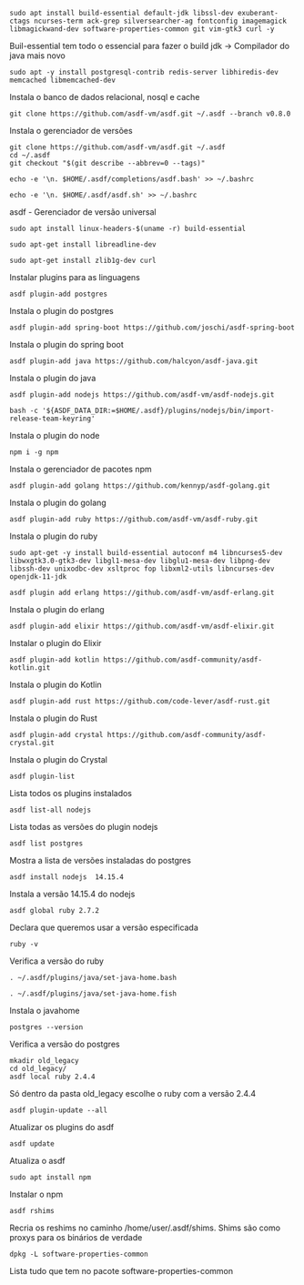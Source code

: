 ```
sudo apt install build-essential default-jdk libssl-dev exuberant-ctags ncurses-term ack-grep silversearcher-ag fontconfig imagemagick libmagickwand-dev software-properties-common git vim-gtk3 curl -y
```

Buil-essential tem todo o essencial para fazer o build
jdk -> Compilador do java mais novo

```
sudo apt -y install postgresql-contrib redis-server libhiredis-dev memcached libmemcached-dev
```
Instala o banco de dados relacional, nosql e cache

```
git clone https://github.com/asdf-vm/asdf.git ~/.asdf --branch v0.8.0
```
Instala o gerenciador de versões

```
git clone https://github.com/asdf-vm/asdf.git ~/.asdf
cd ~/.asdf
git checkout "$(git describe --abbrev=0 --tags)"
```

```
echo -e '\n. $HOME/.asdf/completions/asdf.bash' >> ~/.bashrc
```

```
echo -e '\n. $HOME/.asdf/asdf.sh' >> ~/.bashrc
```
asdf - Gerenciador de versão universal

```
sudo apt install linux-headers-$(uname -r) build-essential

sudo apt-get install libreadline-dev

sudo apt-get install zlib1g-dev curl
```
Instalar plugins para as linguagens

```
asdf plugin-add postgres
```
Instala o plugin do postgres

```
asdf plugin-add spring-boot https://github.com/joschi/asdf-spring-boot
```
Instala o plugin do spring boot

```
asdf plugin-add java https://github.com/halcyon/asdf-java.git
```
Instala o plugin do java

```
asdf plugin-add nodejs https://github.com/asdf-vm/asdf-nodejs.git
```

```
bash -c '${ASDF_DATA_DIR:=$HOME/.asdf}/plugins/nodejs/bin/import-release-team-keyring'
```
Instala o plugin do node

```
npm i -g npm
```
Instala o gerenciador de pacotes npm

```
asdf plugin-add golang https://github.com/kennyp/asdf-golang.git
```
Instala o plugin do golang

```
asdf plugin-add ruby https://github.com/asdf-vm/asdf-ruby.git
```
Instala o plugin do ruby

```
sudo apt-get -y install build-essential autoconf m4 libncurses5-dev libwxgtk3.0-gtk3-dev libgl1-mesa-dev libglu1-mesa-dev libpng-dev libssh-dev unixodbc-dev xsltproc fop libxml2-utils libncurses-dev openjdk-11-jdk
```

```
asdf plugin add erlang https://github.com/asdf-vm/asdf-erlang.git
```
Instala o plugin do erlang

```
asdf plugin-add elixir https://github.com/asdf-vm/asdf-elixir.git
```
Instalar o plugin do Elixir

```
asdf plugin-add kotlin https://github.com/asdf-community/asdf-kotlin.git
```
Instala o plugin do Kotlin

```
asdf plugin-add rust https://github.com/code-lever/asdf-rust.git
```
Instala o plugin do Rust

```
asdf plugin-add crystal https://github.com/asdf-community/asdf-crystal.git
```
Instala o plugin do Crystal

```
asdf plugin-list
```
Lista todos os plugins instalados

```
asdf list-all nodejs
```
Lista todas as versões do plugin nodejs

```
asdf list postgres
```
Mostra a lista de versões instaladas do postgres

```
asdf install nodejs  14.15.4
```
Instala a versão 14.15.4 do nodejs

```
asdf global ruby 2.7.2
```
Declara que queremos usar a versão especificada

```
ruby -v
```
Verifica a versão do ruby

```
. ~/.asdf/plugins/java/set-java-home.bash
```

```
. ~/.asdf/plugins/java/set-java-home.fish
```
Instala o javahome

```
postgres --version
```
Verifica a versão do postgres

```
mkadir old_legacy
cd old_legacy/
asdf local ruby 2.4.4
```
Só dentro da pasta old_legacy escolhe o ruby com a versão 2.4.4

```
asdf plugin-update --all
```
Atualizar os plugins do asdf

```
asdf update
```
Atualiza o asdf

```
sudo apt install npm
```
Instalar o npm

```
asdf rshims
```
Recria os reshims no caminho /home/user/.asdf/shims.
Shims são como proxys para os binários de verdade

```
dpkg -L software-properties-common
```
Lista tudo que tem no pacote software-properties-common

